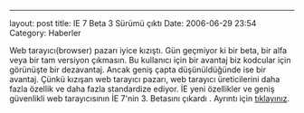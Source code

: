 ---
layout: post
title: IE 7 Beta 3 Sürümü çıktı
Date: 2006-06-29 23:54
Category: Haberler

Web tarayıcı(browser) pazarı iyice kızıştı. Gün geçmiyor ki bir beta,
bir alfa veya bir tam versiyon çıkmasın. Bu kullanıcı için bir avantaj
biz kodcular için görünüşte bir dezavantaj. Ancak geniş çapta
düşünüldüğünde ise bir avantaj. Çünkü kızışan web tarayıcı pazarı, web
tarayıcı üreticilerini daha fazla özellik ve daha fazla standardize
ediyor. İE yeni özellikler ve geniş güvenlikli web tarayıcısının İE
7'nin 3. Betasını çıkardı . Ayrıntı için [tıklayınız][].

  [tıklayınız]: http://www.microsoft.com/downloads/details.aspx?familyid=4C1A8FBE-FB6A-47AC-867D-BB1F17E477EE&displaylang=en

